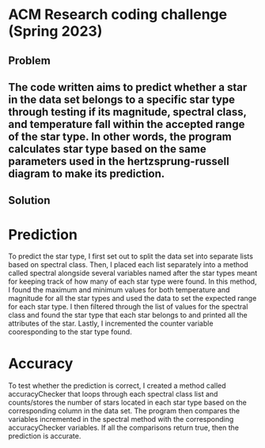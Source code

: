 # ACM Research coding challenge (Spring 2023)


## Problem

The code written aims to predict whether a star in the data set belongs to a specific star type through testing if its magnitude, spectral class, and temperature fall within the accepted range of the star type. In other words, the program calculates star type based on the same parameters used in the hertzsprung-russell diagram to make its prediction. 
---

## Solution

# Prediction

To predict the star type, I first set out to split the data set into separate lists based on spectral class. Then, I placed each list separately into a method called spectral alongside several variables named after the star types meant for keeping track of how many of each star type were found. In this method, I found the maximum and minimum values for both temperature and magnitude for all the star types and used the data to set the expected range for each star type. I then filtered through the list of values for the spectral class and found the star type that each star belongs to and printed all the attributes of the star. Lastly, I incremented the counter variable cooresponding to the star type found. 

# Accuracy

To test whether the prediction is correct, I created a method called accuracyChecker that loops through each spectral class list and counts/stores the number of stars located in each star type based on the corresponding column in the data set. The program then compares the variables incremented in the spectral method with the corresponding accuracyChecker variables. If all the comparisons return true, then the prediction is accurate. 


